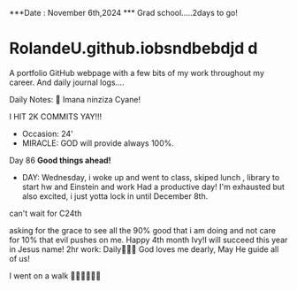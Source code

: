***Date : November 6th,2024 *** Grad school.....2days to go!
# RolandeU.github.iobsndbebdjd d 

A portfolio GitHub webpage with a few bits of my work throughout my career. And daily journal logs....

Daily Notes:
💚 Imana ninziza Cyane! 

I HIT 2K COMMITS YAY!!!

- Occasion: 24'
- MIRACLE: GOD will provide always 100%.

Day 86 **Good things ahead!** 
- DAY: Wednesday, i woke up and went to class, skiped lunch , library to start hw and Einstein and work
Had a productive day! I'm exhausted but also excited, i just yotta lock in until December 8th.

can't wait for C24th

asking for the grace to see all the 90% good that i am doing and not care for 10% that evil pushes on me. Happy 4th month Ivy!I will succeed this year in Jesus name!
2hr work: Daily💚💚💚
God loves me dearly, May He guide all of  us!

I went on a walk 💚💚💚💚💚💚
